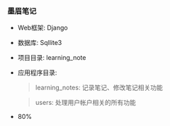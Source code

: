 ### 墨眉笔记

- Web框架: Django

- 数据库: Sqllite3

- 项目目录: learning_note

- 应用程序目录:

  > learning_notes: 记录笔记、修改笔记相关功能

  > users: 处理用户帐户相关的所有功能

- 80%
